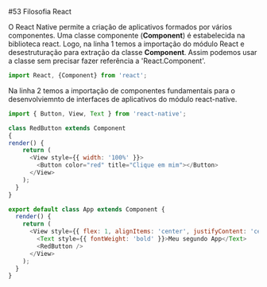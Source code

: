 #53 Filosofia React

O React Native permite a criação de aplicativos formados por vários componentes.
Uma classe componente (**Component**) é estabelecida na biblioteca react. Logo, na linha 1 temos a importação do módulo React e desestruturação para extração da classe **Component**. Assim podemos usar a classe sem precisar fazer referência a 'React.Component'.

```javascript
import React, {Component} from 'react';
```
Na linha 2  temos a importação de componentes fundamentais para o desenvolviemnto de interfaces de aplicativos do módulo react-native.
```javascript
import { Button, View, Text } from 'react-native';
```

```javascript
class RedButton extends Component
{
render() {
    return (
      <View style={{ width: '100%' }}>
        <Button color="red" title="Clique em mim"></Button>
      </View>
    );
  }
}
```
```javascript
export default class App extends Component {
  render() {
    return (
      <View style={{ flex: 1, alignItems: 'center', justifyContent: 'center' }}>
        <Text style={{ fontWeight: 'bold' }}>Meu segundo App</Text>
        <RedButton />
      </View>
    );
  }
}
```
